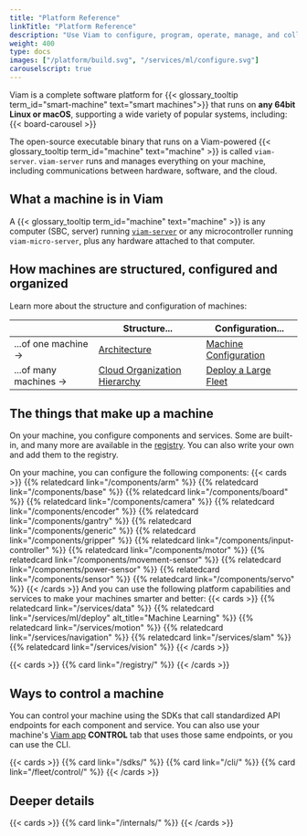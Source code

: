 ```yaml
---
title: "Platform Reference"
linkTitle: "Platform Reference"
description: "Use Viam to configure, program, operate, manage, and collect data from your smart machines."
weight: 400
type: docs
images: ["/platform/build.svg", "/services/ml/configure.svg"]
carouselscript: true
---
```


Viam is a complete software platform for {{< glossary_tooltip term_id="smart-machine" text="smart machines">}} that runs on **any 64bit Linux or macOS**, supporting a wide variety of popular systems, including:
{{< board-carousel >}}
<br>

The open-source executable binary that runs on a Viam-powered {{< glossary_tooltip term_id="machine" text="machine" >}} is called `viam-server`.
`viam-server` runs and manages everything on your machine, including communications between hardware, software, and the cloud.

## What a machine is in Viam

A {{< glossary_tooltip term_id="machine" text="machine" >}} is any computer (SBC, server) running [`viam-server`](/architecture/#viam-server-and-the-micro-rdk) or any microcontroller running `viam-micro-server`, plus any hardware attached to that computer.

## How machines are structured, configured and organized

Learn more about the structure and configuration of machines:

|                        | Structure...                            | Configuration...                     |
| ---------------------- | --------------------------------------- | ------------------------------------ |
| ...of one machine ->   | [Architecture](/architecture/)          | [Machine Configuration](/configure/) |
| ...of many machines -> | [Cloud Organization Hierarchy](/cloud/) | [Deploy a Large Fleet](/fleet/)      |

## The things that make up a machine

On your machine, you configure components and services.
Some are built-in, and many more are available in the [registry](/registry/).
You can also write your own and add them to the registry.

On your machine, you can configure the following components:
{{< cards >}}
{{% relatedcard link="/components/arm" %}}
{{% relatedcard link="/components/base" %}}
{{% relatedcard link="/components/board" %}}
{{% relatedcard link="/components/camera" %}}
{{% relatedcard link="/components/encoder" %}}
{{% relatedcard link="/components/gantry" %}}
{{% relatedcard link="/components/generic" %}}
{{% relatedcard link="/components/gripper" %}}
{{% relatedcard link="/components/input-controller" %}}
{{% relatedcard link="/components/motor" %}}
{{% relatedcard link="/components/movement-sensor" %}}
{{% relatedcard link="/components/power-sensor" %}}
{{% relatedcard link="/components/sensor" %}}
{{% relatedcard link="/components/servo" %}}
{{< /cards >}}
And you can use the following platform capabilities and services to make your machines smarter and better:
{{< cards >}}
{{% relatedcard link="/services/data" %}}
{{% relatedcard link="/services/ml/deploy" alt_title="Machine Learning" %}}
{{% relatedcard link="/services/motion" %}}
{{% relatedcard link="/services/navigation" %}}
{{% relatedcard link="/services/slam" %}}
{{% relatedcard link="/services/vision" %}}
{{< /cards >}}

{{< cards >}}
{{% card link="/registry/" %}}
{{< /cards >}}

## Ways to control a machine

You can control your machine using the SDKs that call standardized API endpoints for each component and service.
You can also use your machine's [Viam app](https://app.viam.com) **CONTROL** tab that uses those same endpoints, or you can use the CLI.

{{< cards >}}
{{% card link="/sdks/" %}}
{{% card link="/cli/" %}}
{{% card link="/fleet/control/" %}}
{{< /cards >}}

## Deeper details

{{< cards >}}
{{% card link="/internals/" %}}
{{< /cards >}}
